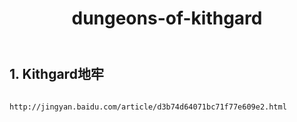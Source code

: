 ﻿---
layout: default
title: dungeons-of-kithgard
---
## 1. Kithgard地牢
```

http://jingyan.baidu.com/article/d3b74d64071bc71f77e609e2.html

```
